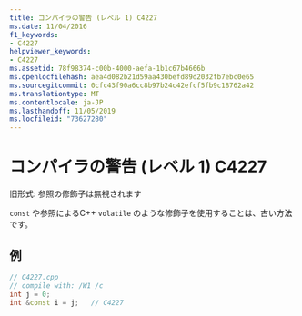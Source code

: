 ```yaml
---
title: コンパイラの警告 (レベル 1) C4227
ms.date: 11/04/2016
f1_keywords:
- C4227
helpviewer_keywords:
- C4227
ms.assetid: 78f98374-c00b-4000-aefa-1b1c67b4666b
ms.openlocfilehash: aea4d082b21d59aa430befd89d2032fb7ebc0e65
ms.sourcegitcommit: 0cfc43f90a6cc8b97b24c42efcf5fb9c18762a42
ms.translationtype: MT
ms.contentlocale: ja-JP
ms.lasthandoff: 11/05/2019
ms.locfileid: "73627280"
---
```

# <a name="compiler-warning-level-1-c4227"></a>コンパイラの警告 (レベル 1) C4227

旧形式: 参照の修飾子は無視されます

`const` や参照によるC++ `volatile` のような修飾子を使用することは、古い方法です。

## <a name="example"></a>例

```cpp
// C4227.cpp
// compile with: /W1 /c
int j = 0;
int &const i = j;   // C4227
```